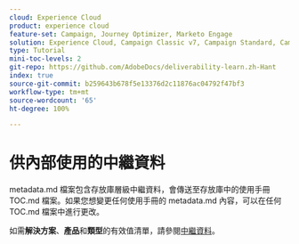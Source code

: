 ```yaml
---
cloud: Experience Cloud
product: experience cloud
feature-set: Campaign, Journey Optimizer, Marketo Engage
solution: Experience Cloud, Campaign Classic v7, Campaign Standard, Campaign v8, Marketo Engage
type: Tutorial
mini-toc-levels: 2
git-repo: https://github.com/AdobeDocs/deliverability-learn.zh-Hant
index: true
source-git-commit: b259643b678f5e13376d2c11876ac04792f47bf3
workflow-type: tm+mt
source-wordcount: '65'
ht-degree: 100%

---
```



# 供內部使用的中繼資料

metadata.md 檔案包含存放庫層級中繼資料，會傳送至存放庫中的使用手冊 TOC.md 檔案。如果您想變更任何使用手冊的 metadata.md 內容，可以在任何 TOC.md 檔案中進行更改。

如需&#x200B;**解決方案**、**產品**&#x200B;和&#x200B;**類型**&#x200B;的有效值清單，請參閱[中繼資料](https://experienceleague.adobe.com/docs/authoring-guide-exl/using/editing/user-guide-setup/metadata.html?lang=zh-Hant)。
